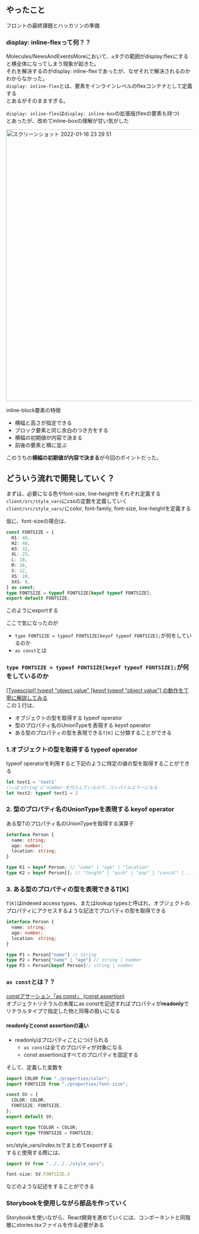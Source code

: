 ## やったこと
フロントの最終課題とハッカソンの準備  

### display: inline-flexって何？？
Molecules/NewsAndEventsMoreにおいて、`a`タグの範囲がdisplay:flexにすると横全体になってしまう現象が起きた。  
それを解決するのがdisplay: inline-flexであったが、なぜそれで解決されるのかわからなかった。  
`display: inline-flex`とは、要素をインラインレベルのflexコンテナとして定義する  
とあるがそのまますぎる。  

`display: inline-flex`は`display: inline-box`の拡張版(flexの要素も持つ)  
とあったが、改めてinline-boxの理解が甘い気がした  

<img width="733" alt="スクリーンショット 2022-01-16 23 29 51" src="https://user-images.githubusercontent.com/78260526/149664147-df72c7dd-9a9e-4668-ae27-81546af1fb37.png">

inline-block要素の特徴
- 横幅と高さが指定できる
- ブロック要素と同じ余白のつき方をする
- 横幅の初期値が内容で決まる
- 前後の要素と横に並ぶ

このうちの**横幅の初期値が内容で決まる**が今回のポイントだった。  

## どういう流れで開発していく？

まずは、必要になる色やfont-size, line-heightをそれぞれ定義する  
`client/src/style_vars`にcssの定数を定義していく  
`client/src/style_vars/`にcolor, font-family, font-size, line-heightを定義する  

仮に、font-sizeの場合は、  
```ts
const FONTSIZE = {
  H1: 48,
  H2: 40,
  H3: 32,
  XL: 25,
  L: 18,
  M: 16,
  S: 12,
  XS: 10,
  XXS: 8,
} as const;
type FONTSIZE = typeof FONTSIZE[keyof typeof FONTSIZE];
export default FONTSIZE;
```
このようにexportする  

ここで気になったのが
- `type FONTSIZE = typeof FONTSIZE[keyof typeof FONTSIZE];`が何をしているのか
- `as const`とは

### `type FONTSIZE = typeof FONTSIZE[keyof typeof FONTSIZE];`が何をしているのか
[[Typescript] typeof "object value" [keyof typeof "object value"] の動作を丁寧に解説してみる](https://qiita.com/saba_can00/items/bdefb28a1873658cf5d9)  
この１行は、
- オブジェクトの型を取得する typeof operator
- 型のプロパティ名のUnionTypeを表現する keyof operator
- ある型のプロパティの型を表現できる`T[K]`
に分類することができる  

### 1.オブジェクトの型を取得する typeof operator
typeof operatorを利用すると下記のように特定の値の型を取得することができる  
```ts
let test1 = 'test1'
//↓は'string'に'number'を代入しているので、コンパイルエラーになる
let test2: typeof test1 = 2 
```

### 2. 型のプロパティ名のUnionTypeを表現する keyof operator
ある型Tのプロパティ名のUnionTypeを取得する演算子  
```ts
interface Person {
  name: string;
  age: number;
  location: string;
}

type K1 = keyof Person; // "name" | "age" | "location"
type K2 = keyof Person[]; // "length" | "push" | "pop" | "concat" | ...
```

### 3. ある型のプロパティの型を表現できるT[K]
`T[K]`はindexed access types、またはlookup typesと呼ばれ、オブジェクトのプロパティにアクセスするような記法でプロパティの型を取得できる  

```ts
interface Person {
  name: string;
  age: number;
  location: string;
}

type P1 = Person["name"] // string
type P2 = Person["name" | "age"] // string | number
type P3 = Person[keyof Person]// string | number
```

### `as const`とは？？
[constアサーション「as const」 (const assertion)](https://typescriptbook.jp/reference/values-types-variables/const-assertion)  
オブジェクトリテラルの末尾にas constを記述すればプロパティが**readonly**でリテラルタイプで指定した物と同等の扱いになる  

#### readonlyとconst assertionの違い
- readonlyはプロパティごとにつけられる
  - `as const`は全てのプロパティが対象になる
  - const assertionはすべてのプロパティを固定する

そして、定義した変数を
```ts
import COLOR from "./properties/color";
import FONTSIZE from "./properties/font-size";

const SV = {
  COLOR: COLOR,
  FONTSIZE: FONTSIZE,
};
export default SV;

export type TCOLOR = COLOR;
export type TFONTSIZE = FONTSIZE;
```
src/style_vars/index.tsでまとめてexportする  
すると使用する際には、
```ts
import SV from "../../../style_vars";

font-size: SV.FONTSIZE.X
```
などのような記述をすることができる  

### Storybookを使用しながら部品を作っていく
Storybookを使いながら、React開発を進めていくには、コンポーネントと同階層にstories.tsxファイルを作る必要がある  


